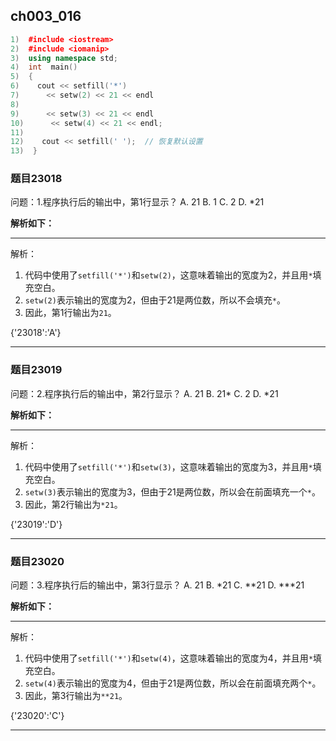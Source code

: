 ## ch003_016
``` c++
1)  #include <iostream>
2)  #include <iomanip>
3)  using namespace std;
4)  int  main()
5)  {
6)    cout << setfill('*')
7)      << setw(2) << 21 << endl
8)  
9)      << setw(3) << 21 << endl
10)      << setw(4) << 21 << endl;
11)  
12)    cout << setfill(' ');  // 恢复默认设置
13)  }

```
### 题目23018
问题：1.程序执行后的输出中，第1行显示？
A.  21
B.  1
C.  2
D.  *21


**解析如下：**

------

解析：
1. 代码中使用了`setfill('*')`和`setw(2)`，这意味着输出的宽度为2，并且用`*`填充空白。
2. `setw(2)`表示输出的宽度为2，但由于21是两位数，所以不会填充`*`。
3. 因此，第1行输出为`21`。

{'23018':'A'}

------

### 题目23019
问题：2.程序执行后的输出中，第2行显示？
A.  21
B.  21*
C.  2
D.  *21


**解析如下：**

------

解析：
1. 代码中使用了`setfill('*')`和`setw(3)`，这意味着输出的宽度为3，并且用`*`填充空白。
2. `setw(3)`表示输出的宽度为3，但由于21是两位数，所以会在前面填充一个`*`。
3. 因此，第2行输出为`*21`。

{'23019':'D'}

------

### 题目23020
问题：3.程序执行后的输出中，第3行显示？
A.  21
B.  *21
C.  **21
D.  ***21


**解析如下：**

------

解析：
1. 代码中使用了`setfill('*')`和`setw(4)`，这意味着输出的宽度为4，并且用`*`填充空白。
2. `setw(4)`表示输出的宽度为4，但由于21是两位数，所以会在前面填充两个`*`。
3. 因此，第3行输出为`**21`。

{'23020':'C'}

------

